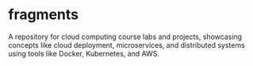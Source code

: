 # fragments
A repository for cloud computing course labs and projects, showcasing concepts like cloud deployment, microservices, and distributed systems using tools like Docker, Kubernetes, and AWS.
